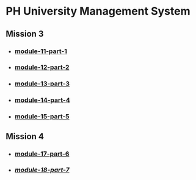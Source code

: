 # PH University Management System

## Mission 3

-   ### [module-11-part-1](https://github.com/sajid1545/PH-University-management-system/tree/module-11-part-1)

-   ### [module-12-part-2](https://github.com/sajid1545/PH-University-management-system/tree/module-12-part-2)

-   ### [module-13-part-3](https://github.com/sajid1545/PH-University-management-system/tree/module-13-part-3)

-   ### [module-14-part-4](https://github.com/sajid1545/PH-University-management-system/tree/module-14-part-4)

-   ### [module-15-part-5](https://github.com/sajid1545/PH-University-management-system/tree/module-15-part-5)

## Mission 4

-   ### [module-17-part-6](https://github.com/sajid1545/PH-University-management-system/tree/module-17-part-6)

-   ### **_[module-18-part-7](https://github.com/sajid1545/PH-University-management-system/tree/module-18-part-7)_**
